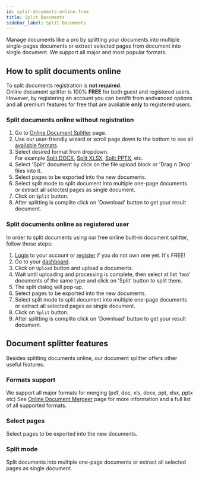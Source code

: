 ```yaml
---
id: split-documents-online-free
title: Split Documents
sidebar_label: Split Documents
---
```


Manage documents like a pro by splitting your documents into multiple single-pages documents or extract selected pages from document into single document. We support all major and most popular formats.

## How to split documents online
To split documents registration is **not required**.  
Online document splitter is 100% **FREE** for both guest and registered users. However, by registering an account you can benifit from andvanced options and all premium features for free that are available **only** to registered users.

### Split documents online without registration
1. Go to [Online Document Splitter](https://conholdate.app/products/splitter) page.
1. Use our user-friendly wizard or scroll page down to the bottom to see all [available formats](https://conholdate.app/products/splitter#supported-formats).
1. Select desired format from dropdown.  
For example [Split DOCX](https://conholdate.app/products/splitter/docx), [Split XLSX](https://conholdate.app/products/splitter/xlsx), [Split PPTX](https://conholdate.app/products/splitter/pptx), etc.
1. Select 'Split' document by click on the file upload block or 'Drag n Drop' files into it.
1. Select pages to be exported into the new documents.
1. Select split mode to split document into multiple one-page documents or extract all selected pages as single document.
1. Click on `Split` button.
1. After splitting is complite click on 'Download' button to get your result document.

### Split documents online as registered user
In order to split documents using our free online built-in document splitter, follow those steps:
1. [Login](https://conholdate.app/signin) to your account or [register](https://conholdate.app/signin) if you do not own one yet. It's FREE!
1. Go to your [dashboard](https://conholdate.app/dashboard).
1. Click on `Upload` button and upload a documents.
1. Wait until uploading and processing is complete, then select at list 'two' documents of the same type and click on 'Split' button to split them.
1. The split dialog will pop-up.
1. Select pages to be exported into the new documents.
1. Select split mode to split document into multiple one-page documents or extract all selected pages as single document.
1. Click on `Split` button.
1. After splitting is complite click on 'Download' button to get your result document.

## Document splitter features
Besides splitting documents online, our document splitter offers other useful features.

### Formats support
We support all major formats for merging (pdf, doc, xls, docx, ppt, xlsx, pptx etc)
See [Online Document Mergeer](https://conholdate.app/products/splitter#supported-formats) page for more information and a full list of all supported formats.

### Select pages
Select pages to be exported into the new documents.

### Split mode
Split documents into multiple one-page documents or extract all selected pages as single document.